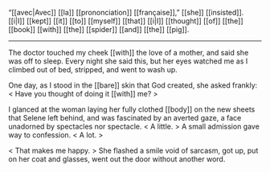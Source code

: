 “[[avec|Avec]] [[la]] [[prononciation]] [[française]],” [[she]] [[insisted]]. [[i|I]] [[kept]] [[it]] [[to]] [[myself]] [[that]] [[i|I]] [[thought]] [[of]] [[the]] [[book]] [[with]] [[the]] [[spider]] [[and]] [[the]] [[pig]].

***

The doctor touched my cheek [[with]] the love of a mother, and said she was off to sleep. Every night she said this, but her eyes watched me as I climbed out of bed, stripped, and went to wash up.  
  
One day, as I stood in the [[bare]] skin that God created, she asked frankly: < Have you thought of doing it [[with]] me? >  
  
I glanced at the woman laying her fully clothed [[body]] on the new sheets that Selene left behind, and was fascinated by an averted gaze, a face unadorned by spectacles nor spectacle. < A little. > A small admission gave way to confession. < A lot. >  
  
< That makes me happy. > She flashed a smile void of sarcasm, got up, put on her coat and glasses, went out the door without another word.
